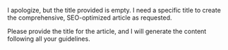 I apologize, but the title provided is empty. I need a specific title to create the comprehensive, SEO-optimized article as requested.

Please provide the title for the article, and I will generate the content following all your guidelines.